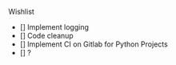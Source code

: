 Wishlist
- [] Implement logging
- [] Code cleanup
- [] Implement CI on Gitlab for Python Projects
- [] ?
